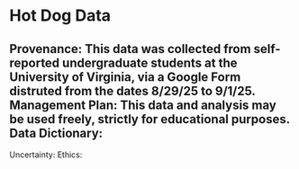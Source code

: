 # Hot Dog Data
Provenance: This data was collected from self-reported undergraduate students at the University of Virginia, via a Google Form distruted from the dates 8/29/25 to 9/1/25.
Management Plan: This data and analysis may be used freely, strictly for educational purposes.
Data Dictionary: 
  - 
Uncertainty:
Ethics: 
